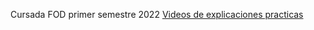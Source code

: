 Cursada FOD primer semestre 2022
[Videos de explicaciones practicas](https://drive.google.com/drive/folders/1-148UkGPg3zj1VS5GeqgM4ff_HSAslrM?usp=sharing)
